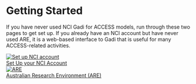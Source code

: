 # Getting Started

If you have never used NCI Gadi for ACCESS models, run through these two pages to get set up. If you already have an NCI account but have never used ARE, it is a web-based interface to Gadi that is useful for many ACCESS-related activities.

<div class="card-container">
    <a href="/getting_started/set_up_nci_account" class="vertical-card aspect-ratio1to1">
        <div class="card-image-container">
            <img class="img-contain with-padding white-background" src="/assets/set_up_nci_account_logo.png" alt="Set up NCI account">
        </div>
        <div class="card-text-container bold">   
            Set Up your NCI Account
        </div>
    </a>
    <a href="/getting_started/are" class="vertical-card aspect-ratio1to1">
        <div class="card-image-container">
            <img class="img-contain white-background with-padding" src="/assets/are_logo.svg" alt="ARE">
        </div>
        <div class="card-text-container bold">   
            Australian Research Environment (ARE)
        </div>
    </a>
</div>
